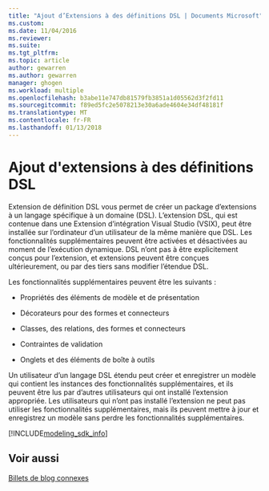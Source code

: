 ```yaml
---
title: "Ajout d’Extensions à des définitions DSL | Documents Microsoft"
ms.custom: 
ms.date: 11/04/2016
ms.reviewer: 
ms.suite: 
ms.tgt_pltfrm: 
ms.topic: article
author: gewarren
ms.author: gewarren
manager: ghogen
ms.workload: multiple
ms.openlocfilehash: b3abe11e747db81579fb3851a1d05562d3f2fd11
ms.sourcegitcommit: f89ed5fc2e5078213e30a6ade4604e34df48181f
ms.translationtype: MT
ms.contentlocale: fr-FR
ms.lasthandoff: 01/13/2018
---
```

# <a name="adding-extensions-to-dsl-definitions"></a>Ajout d'extensions à des définitions DSL
Extension de définition DSL vous permet de créer un package d’extensions à un langage spécifique à un domaine (DSL). L’extension DSL, qui est contenue dans une Extension d’intégration Visual Studio (VSIX), peut être installée sur l’ordinateur d’un utilisateur de la même manière que DSL. Les fonctionnalités supplémentaires peuvent être activées et désactivées au moment de l’exécution dynamique. DSL n’ont pas à être explicitement conçus pour l’extension, et extensions peuvent être conçues ultérieurement, ou par des tiers sans modifier l’étendue DSL.  
  
 Les fonctionnalités supplémentaires peuvent être les suivants :  
  
-   Propriétés des éléments de modèle et de présentation  
  
-   Décorateurs pour des formes et connecteurs  
  
-   Classes, des relations, des formes et connecteurs  
  
-   Contraintes de validation  
  
-   Onglets et des éléments de boîte à outils  
  
 Un utilisateur d’un langage DSL étendu peut créer et enregistrer un modèle qui contient les instances des fonctionnalités supplémentaires, et ils peuvent être lus par d’autres utilisateurs qui ont installé l’extension appropriée. Les utilisateurs qui n’ont pas installé l’extension ne peut pas utiliser les fonctionnalités supplémentaires, mais ils peuvent mettre à jour et enregistrez un modèle sans perdre les fonctionnalités supplémentaires.  

[!INCLUDE[modeling_sdk_info](includes/modeling_sdk_info.md)]

## <a name="see-also"></a>Voir aussi  
 [Billets de blog connexes](https://blogs.msdn.microsoft.com/visualstudioalm/tag/code-index/)
